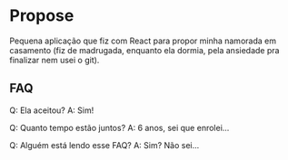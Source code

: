 # Propose
Pequena aplicação que fiz com React para propor minha namorada em casamento (fiz de madrugada, enquanto ela dormia, pela ansiedade pra finalizar nem usei o git).

## FAQ
Q: Ela aceitou?
A: Sim!

Q: Quanto tempo estão juntos?
A: 6 anos, sei que enrolei...

Q: Alguém está lendo esse FAQ?
A: Sim? Não sei...
